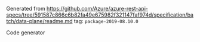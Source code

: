 Generated from https://github.com/Azure/azure-rest-api-specs/tree/591587c866c6b82fa49e675982f321147faf974d/specification/batch/data-plane/readme.md tag: `package-2019-08.10.0`

Code generator 


